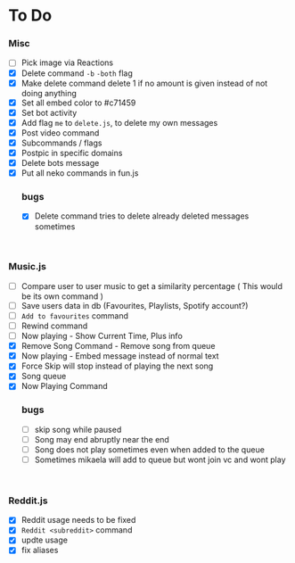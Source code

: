 # To Do

### Misc
- [ ] Pick image via Reactions
- [x] Delete command `-b` `-both` flag 
- [x] Make delete command delete 1 if no amount is given instead of not doing anything
- [x] Set all embed color to #c71459 
- [x] Set bot activity
- [x] Add flag `me` to `delete.js`, to delete my own messages
- [x] Post video command
- [x] Subcommands / flags
- [x] Postpic in specific domains
- [x] Delete bots message
- [x] Put all neko commands in fun.js
    <br>
    ### bugs
    - [x] Delete command tries to delete already deleted messages sometimes
<br>

### Music.js
- [ ] Compare user to user music to get a similarity percentage ( This would be its own command ) 
- [ ] Save users data in db (Favourites, Playlists, Spotify account?)
- [ ] `Add to favourites` command
- [ ] Rewind command
- [ ] Now playing - Show Current Time, Plus info
- [x] Remove Song Command - Remove song from queue
- [x] Now playing - Embed message instead of normal text
- [x] Force Skip will stop instead of playing the next song
- [x] Song queue
- [x] Now Playing Command
    <br>
    ### bugs
  - [ ] skip song while paused
  - [ ] Song may end abruptly near the end
  - [ ] Song does not play sometimes even when added to the queue
  - [ ] Sometimes mikaela will add to queue but wont join vc and wont play

<br>

### Reddit.js
- [x] Reddit usage needs to be fixed
- [x] `Reddit <subreddit>` command
- [x] updte usage
- [x] fix aliases
